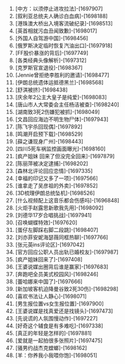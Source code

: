 
1. [中方：以须停止进攻拉法]-[1697907]
1. [叙利亚总统夫人确诊白血病]-[1698188]
1. [港珠澳大桥出入境客流破纪录]-[1698513]
1. [英首相就污血丑闻致歉]-[1698017]
1. [外国人自驾游中国]-[1698456]
1. [俄罗斯决定临时恢复汽油出口]-[1697918]
1. [FF股价暴涨的背后]-[1697749]
1. [各类经典头像解析]-[1697312]
1. [克罗斯官宣退役]-[1698367]
1. [Jennie曾拒绝李胜利的邀请]-[1698477]
1. [伊朗总统遗体运抵德黑兰]-[1698568]
1. [舒淇被挤]-[1698438]
1. [庆余年2公主大皇子是纯爱]-[1698083]
1. [唐山市人大常委会主任杨洁被查]-[1698240]
1. [湖南致3死2伤嫌犯被抓]-[1698049]
1. [文昌回应海边不明生物尸体]-[1697943]
1. [陈飞宇杀回现偶]-[1697892]
1. [鸣潮开启预下载]-[1698529]
1. [薛之谦现身广州]-[1698443]
1. [四川5死车祸监控画面曝光]-[1698160]
1. [疯产姐妹 回来了但没完全回来]-[1697879]
1. [陈丽萍被决定逮捕]-[1698202]
1. [森林北评论回应恋情]-[1697335]
1. [幸福的印记又多了一项]-[1697566]
1. [谁拿走了吴彦祖的外卖]-[1697852]
1. [3D梳理伊朗总统坠机]-[1698526]
1. [什么视频配上这音乐都会伤感吗]-[1696848]
1. [火炬手赵露思新歌我先用]-[1698092]
1. [刘德华17岁合唱挑战]-[1697941]
1. [召唤蝴蝶特效]-[1697620]
1. [蛋仔左脚踩右脚二段跳]-[1698407]
1. [刘亦菲安妮海瑟薇同框热聊]-[1697766]
1. [张元英ins评论区]-[1697042]
1. [官方回应公职人员出轨已婚校友]-[1697987]
1. [疯产姐妹回来了]-[1697408]
1. [王婆说媒出圈背后谁是赢家]-[1697683]
1. [奔跑吧全员美式校园风]-[1698246]
1. [蕾哈娜来中国了]-[1697666]
1. [新加坡客机迫降曼谷致2死30伤]-[1698298]
1. [喜欢书法让人静心]-[1698071]
1. [男生报位置vs女生报位置]-[1697900]
1. [王婆说媒是找真爱还是找镜头]-[1697473]
1. [先说谎的人氛围慢动作]-[1697227]
1. [好奇这个辅食是有多难吃]-[1697338]
1. [真正的年轻是怎样的]-[1697881]
1. [爱就是一起拍很多张照片]-[1697475]
1. [骚男约战杰克螳螂]-[1698162]
1. [羊：你养我小我喂你饱]-[1698051]